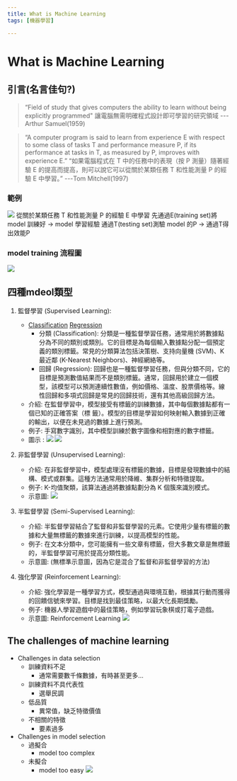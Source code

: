 ```yaml
---
title: What is Machine Learning
tags: [機器學習]

---
```


# What is Machine Learning
## 引言(名言佳句?)


>“Field of study that gives computers the ability to learn without being explicitly programmed"
>讓電腦無需明確程式設計即可學習的研究領域
>---Arthur Samuel(1959)

>“A computer program is said to learn from experience E with respect to some class of tasks T and performance measure P, if its performance at tasks in T, as measured by P, improves with experience E.”
>“如果電腦程式在 T 中的任務中的表現（按 P 測量）隨著經驗 E 的提高而提高，則可以說它可以從關於某類任務 T 和性能測量 P 的經驗 E 中學習。”
---Tom Mitchell(1997)
### 範例
![](image/S1ppAPfzp.png)
從關於某類任務 T 和性能測量 P 的經驗 E 中學習
先通過E(training set)將 model 訓練好 → model 學習經驗
通過T(testing set)測驗 model 的P → 通過T得出效能P

### model training 流程圖
![](image/rkobbuff6.png)

## 四種mdeol類型

1. 監督學習 (Supervised Learning):
    - [Classification](/0fKPwVJSTAqVqwRvC1s9AA) [Regression](/uUM_D_UFSN6_mClhGr7JuQ)
        - 分類 (Classification):
                分類是一種監督學習任務，通常用於將數據點分為不同的類別或類別。它的目標是為每個輸入數據點分配一個預定義的類別標籤。常見的分類算法包括決策樹、支持向量機 (SVM)、K最近鄰 (K-Nearest Neighbors)、神經網絡等。
        - 回歸 (Regression):
            回歸也是一種監督學習任務，但與分類不同，它的目標是預測數值結果而不是類別標籤。通常，回歸用於建立一個模型，該模型可以預測連續性數值，例如價格、溫度、股票價格等。線性回歸和多項式回歸是常見的回歸技術，還有其他高級回歸方法。
    - 介紹: 
        在監督學習中，模型接受有標籤的訓練數據，其中每個數據點都有一個已知的正確答案（標  籤）。模型的目標是學習如何映射輸入數據到正確的輸出，以便在未見過的數據上進行預測。
    - 例子: 手寫數字識別，其中模型訓練於數字圖像和相對應的數字標籤。
    - 圖示 : 
         ![](image/SkvRu_zfp.png)
         ![](image/1*Nf2tTTkALYq6RTMQmhjo1A.png)

    
    
2. 非監督學習 (Unsupervised Learning):
    - 介紹: 在非監督學習中，模型處理沒有標籤的數據，目標是發現數據中的結構、模式或群集。這種方法通常用於降維、集群分析和特徵提取。
    - 例子: K-均值聚類，該算法通過將數據點劃分為 K 個簇來識別模式。
    - 示意圖: ![](image/HkhpOdMGa.png)
        
3. 半監督學習 (Semi-Supervised Learning):

    - 介紹: 半監督學習結合了監督和非監督學習的元素。它使用少量有標籤的數據和大量無標籤的數據來進行訓練，以提高模型的性能。
    - 例子: 在文本分類中，您可能擁有一些文章有標籤，但大多數文章是無標籤的，半監督學習可用於提高分類性能。
    - 示意圖: (無標準示意圖，因為它是混合了監督和非監督學習的方法)
4. 強化學習 (Reinforcement Learning):

    - 介紹: 強化學習是一種學習方式，模型通過與環境互動，根據其行動而獲得的回饋信號來學習。目標是找到最佳策略，以最大化長期獎勵。
    - 例子: 機器人學習遊戲中的最佳策略，例如學習玩象棋或打電子遊戲。
    - 示意圖: Reinforcement Learning ![](image/500px-Reinforcement_learning_diagram.svg.png)
## The challenges of machine learning
- Challenges in data selection
    - 訓練資料不足
        - 通常需要數千條數據，有時甚至更多…
    - 訓練資料不具代表性
        - 選舉民調
    - 低品質
        - 異常值，缺乏特徵價值
    - 不相關的特徵
        - 要素過多
- Challenges in model selection
    - 過擬合 
        - model too complex
    - 未擬合
        - model too easy
![](image/SyXTh_Mfp.png)
